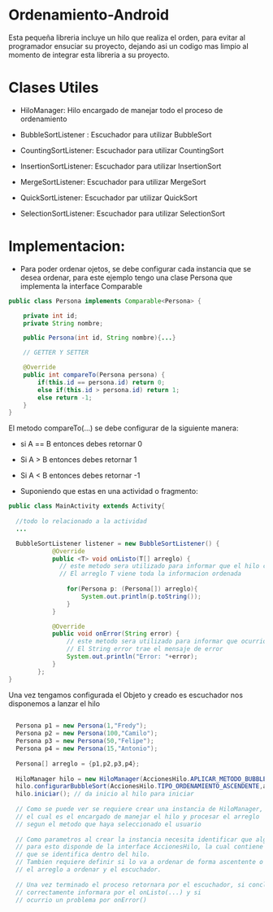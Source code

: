 # Ordenamiento-Android
Esta pequeña libreria incluye un hilo que realiza el orden, para evitar al programador ensuciar su proyecto, dejando asi un codigo mas limpio al momento de integrar esta libreria a su proyecto.

# Clases Utiles

+ HiloManager: Hilo encargado de manejar todo el proceso de ordenamiento

+ BubbleSortListener : Escuchador para utilizar BubbleSort
+ CountingSortListener: Escuchador para utilizar CountingSort
+ InsertionSortListener: Escuchador para utilizar InsertionSort
+ MergeSortListener: Escuchador para utilizar MergeSort
+ QuickSortListener: Escuchador par utilizar QuickSort
+ SelectionSortListener: Escuchador para utilizar SelectionSort

# Implementacion:

+   Para poder ordenar ojetos, se debe configurar cada instancia que se desea ordenar, para este ejemplo tengo una clase Persona que implementa la interface Comparable<Persona>
  
```Java
public class Persona implements Comparable<Persona> {

    private int id;
    private String nombre;

    public Persona(int id, String nombre){...}

    // GETTER Y SETTER

    @Override
    public int compareTo(Persona persona) {
        if(this.id == persona.id) return 0;
        else if(this.id > persona.id) return 1;
        else return -1;
    }
}
```
El metodo compareTo(...) se debe configurar de la siguiente manera:
  + si A == B entonces debes retornar 0
  + Si A > B entonces debes retornar 1
  + Si A < B entonces debes retornar -1

+ Suponiendo que estas en una actividad o fragmento:
```Java
public class MainActivity extends Activity{
  
  //todo lo relacionado a la actividad
  ...

  BubbleSortListener listener = new BubbleSortListener() {
            @Override
            public <T> void onListo(T[] arreglo) {
              // este metodo sera utilizado para informar que el hilo concluyo su labor
              // El arreglo T viene toda la informacion ordenada
              
                for(Persona p: (Persona[]) arreglo){
                    System.out.println(p.toString());
                }
            }

            @Override
            public void onError(String error) {
                // este metodo sera utilizado para informar que ocurrio un problema al realizar la labor
                // El String error trae el mensaje de error
                System.out.println("Error: "+error);
            }
        };
}
```
Una vez tengamos configurada el Objeto y creado es escuchador nos disponemos a lanzar el hilo

```Java
  
  Persona p1 = new Persona(1,"Fredy");
  Persona p2 = new Persona(100,"Camilo");
  Persona p3 = new Persona(50,"Felipe");
  Persona p4 = new Persona(15,"Antonio");
  
  Persona[] arreglo = {p1,p2,p3,p4};
  
  HiloManager hilo = new HiloManager(AccionesHilo.APLICAR_METODO_BUBBLE_SORT);
  hilo.configurarBubbleSort(AccionesHilo.TIPO_ORDENAMIENTO_ASCENDENTE,arreglo,listener);
  hilo.iniciar(); // da inicio al hilo para iniciar
 
  // Como se puede ver se requiere crear una instancia de HiloManager, 
  // el cual es el encargado de manejar el hilo y procesar el arreglo 
  // segun el metodo que haya seleccionado el usuario
  
  // Como parametros al crear la instancia necesita identificar que algoritmo utilizara,
  // para esto disponde de la interface AccionesHilo, la cual contiene el numero 
  // que se identifica dentro del hilo.
  // Tambien requiere definir si lo va a ordenar de forma ascentente o descendente,
  // el arreglo a ordenar y el escuchador.
  
  // Una vez terminado el proceso retornara por el escuchador, si concluyo 
  // correctamente informara por el onListo(...) y si     
  // ocurrio un problema por onError()
```
